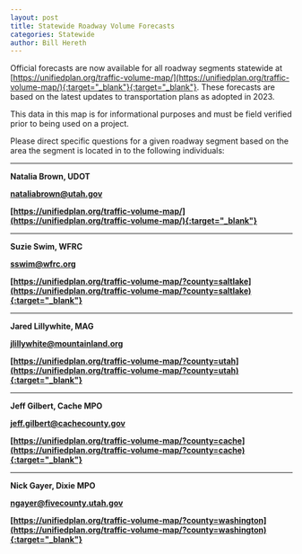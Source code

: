 ```yaml
---
layout: post
title: Statewide Roadway Volume Forecasts
categories: Statewide
author: Bill Hereth
---
```


Official forecasts are now available for all roadway segments statewide at [https://unifiedplan.org/traffic-volume-map/](https://unifiedplan.org/traffic-volume-map/){:target="_blank"}{:target="_blank"}. These forecasts are based on the latest updates to transportation plans as adopted in 2023.

This data in this map is for informational purposes and must be field verified prior to being used on a project.

Please direct specific questions for a given roadway segment based on the area the segment is located in to the following individuals:

<hr/>

<strong>Natalia Brown, UDOT<strong>

nataliabrown@utah.gov

[https://unifiedplan.org/traffic-volume-map/](https://unifiedplan.org/traffic-volume-map/){:target="_blank"}

<hr/>

<strong>Suzie Swim, WFRC</strong>

sswim@wfrc.org

[https://unifiedplan.org/traffic-volume-map/?county=saltlake](https://unifiedplan.org/traffic-volume-map/?county=saltlake){:target="_blank"}

<hr/>

<strong>Jared Lillywhite, MAG</strong>

jlillywhite@mountainland.org

[https://unifiedplan.org/traffic-volume-map/?county=utah](https://unifiedplan.org/traffic-volume-map/?county=utah){:target="_blank"}

<hr/>

<strong>Jeff Gilbert, Cache MPO</strong>

jeff.gilbert@cachecounty.gov

[https://unifiedplan.org/traffic-volume-map/?county=cache](https://unifiedplan.org/traffic-volume-map/?county=cache){:target="_blank"}

<hr/>

<strong>Nick Gayer, Dixie MPO</strong>

ngayer@fivecounty.utah.gov

[https://unifiedplan.org/traffic-volume-map/?county=washington](https://unifiedplan.org/traffic-volume-map/?county=washington){:target="_blank"}
